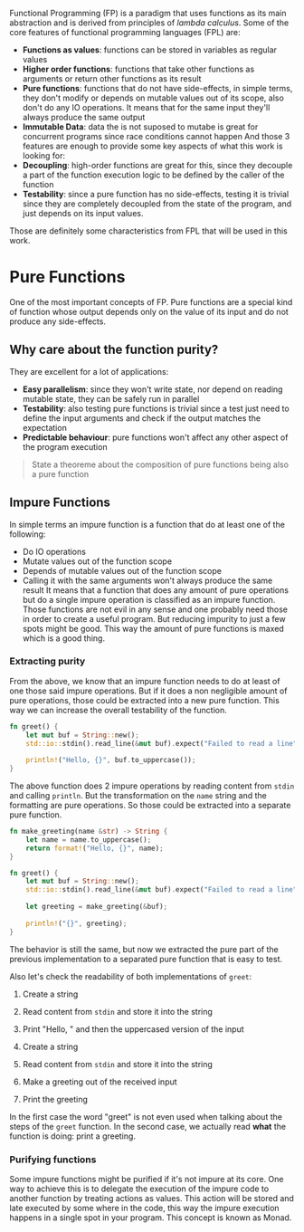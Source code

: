 Functional Programming (FP) is a paradigm that uses functions as its main abstraction and is derived from principles of *lambda calculus*. Some of the core features of functional programming languages (FPL) are:
- **Functions as values**: functions can be stored in variables as regular values
- **Higher order functions**: functions that take other functions as arguments or return other functions as its result
- **Pure functions**: functions that do not have side-effects, in simple terms, they don't modify or depends on mutable values out of its scope, also don't do any IO operations. It means that for the same input they'll always produce the same output
- **Immutable Data**: data the is not suposed to mutabe is great for concurrent programs since race conditions cannot happen
And those 3 features are enough to provide some key aspects of what this work is looking for:
- **Decoupling**: high-order functions are great for this, since they decouple a part of the function execution logic to be defined by the caller of the function
- **Testability**: since a pure function has no side-effects, testing it is trivial since they are completely decoupled from the state of the program, and just depends on its input values.

Those are definitely some characteristics from FPL that will be used in this work.
# Pure Functions
One of the most important concepts of FP. Pure functions are a special kind of function whose output depends only on the value of its input and do not produce any side-effects.
## Why care about the function purity?
They are excellent for a lot of applications:
- **Easy parallelism**: since they won't write state, nor depend on reading mutable state, they can be safely run in parallel
- **Testability**: also testing pure functions is trivial since a test just need to define the input arguments and check if the output matches the expectation
- **Predictable behaviour**: pure functions won't affect any other aspect of the program execution
> State a theoreme about the composition of pure functions being also a pure function
## Impure Functions
In simple terms an impure function is a function that do at least one of the following:
- Do IO operations
- Mutate values out of the function scope
- Depends of mutable values out of the function scope
- Calling it with the same arguments won't always produce the same result
It means that a function that does any amount of pure operations but do a single impure operation is classified as an impure function.
Those functions are not evil in any sense and one probably need those in order to create a useful program. But reducing impurity to just a few spots might be good. This way the amount of pure functions is maxed which is a good thing.
### Extracting purity
From the above, we know that an impure function needs to do at least of one those said impure operations. But if it does a non negligible amount of pure operations, those could be extracted into a new pure function. This way we can increase the overall testability of the function.

```rust
fn greet() {
	let mut buf = String::new();
	std::io::stdin().read_line(&mut buf).expect("Failed to read a line");
	
	println!("Hello, {}", buf.to_uppercase());
}
```

The above function does 2 impure operations by reading content from `stdin` and calling `println`. But the transformation on the `name` string and the formatting are pure operations. So those could be extracted into a separate pure function.

```rust
fn make_greeting(name &str) -> String {
	let name = name.to_uppercase();
	return format!("Hello, {}", name);
}

fn greet() {
	let mut buf = String::new();
	std::io::stdin().read_line(&mut buf).expect("Failed to read a line");
	
	let greeting = make_greeting(&buf);
	
	println!("{}", greeting);
}
```

The behavior is still the same, but now we extracted the pure part of the previous implementation to a separated pure function that is easy to test. 

Also let's check the readability of both implementations of `greet`:
1. Create a string
2. Read content from `stdin` and store it into the string
4. Print "Hello, " and then the uppercased version of the input

1. Create a string
2. Read content from `stdin` and store it into the string
3. Make a greeting out of the received input
4. Print the greeting

In the first case the word "greet" is not even used when talking about the steps of the `greet` function. In the second case, we actually read **what** the function is doing: print a greeting.
### Purifying functions
Some impure functions might be purified if it's not impure at its core. One way to achieve this is to delegate the execution of the impure code to another function by treating actions as values.
This action will be stored and late executed by some where in the code, this way the impure execution happens in a single spot in your program. This concept is known as Monad.